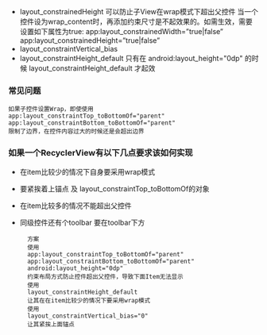 * layout_constrainedHeight  可以防止子View在wrap模式下超出父控件
    当一个控件设为wrap_content时，再添加约束尺寸是不起效果的。如需生效，需要设置如下属性为true:
    app:layout_constrainedWidth=”true|false”  
    app:layout_constrainedHeight=”true|false”
* layout_constraintVertical_bias
* layout_constraintHeight_default
    只有在 android:layout_height="0dp" 的时候 layout_constraintHeight_default 才起效
### 常见问题
    如果子控件设置Wrap，即使使用
    app:layout_constraintTop_toBottomOf="parent"
    app:layout_constraintBottom_toBottomOf="parent"
    限制了边界，在控件内容过大的时候还是会超出边界

### 如果一个RecyclerView有以下几点要求该如何实现
* 在item比较少的情况下自身要采用wrap模式
* 要紧挨着上锚点  及 layout_constraintTop_toBottomOf的对象
* 在item比较多的情况不能超出父控件
* 同级控件还有个toolbar 要在toolbar下方

        方案
        使用
        app:layout_constraintTop_toBottomOf="parent"
        app:layout_constraintBottom_toBottomOf="parent"
        android:layout_height="0dp"
        约束布局方式防止控件超出父控件，导致下面Item无法显示
        使用
        layout_constraintHeight_default
        让其在在item比较少的情况下要采用wrap模式
        使用
        layout_constraintVertical_bias="0"
        让其紧挨上面锚点

